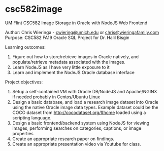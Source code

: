 # csc582image
UM Flint CSC582 Image Storage in Oracle with NodeJS Web Frontend

Author: Chris Wieringa - cwiering@umich.edu or chris@wieringafamily.com
Purpose: CSC582 FA19 Oracle SQL Project for Dr. Halil Bisgin

Learning outcomes:
 1.  Figure out how to store/retrieve images in Oracle natively, and populate/retrieve metadata associated with the images.
 2.  Learn NodeJS as I have very little exposure to it
 3.  Learn and implement the NodeJS Oracle database interface

Project objectives:
 1.  Setup a self-contained VM with Oracle DB/NodeJS and Apache/NGINX if needed probably in Centos/Ubuntu Linux
 2.  Design a basic database, and load a research image dataset into Oracle using the native Oracle image data types.  Example dataset could be the COCO dataset from http://cocodataset.org/#home loaded using a scripting language.
 3.  Design a basic frontend/backend system using NodeJS for viewing images, performing searches on categories, captions, or image properties
 4.  Create an appropriate research paper on findings.
 5.  Create an appropriate presentation video via Youtube for class.
